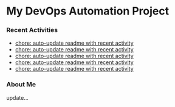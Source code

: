 # My DevOps Automation Project

### Recent Activities
<!-- activity:START -->
- [chore: auto-update readme with recent activity](https://github.com/kaigiii/mybowling-app/commit/930a948d54bd862598184925a8e12b3f4ddb0244)
- [chore: auto-update readme with recent activity](https://github.com/kaigiii/mybowling-app/commit/5508307294684a015e198bddb1863c4d71ea4b41)
- [chore: auto-update readme with recent activity](https://github.com/kaigiii/mybowling-app/commit/fabf3fab6463873289bf1b9caaa892fbe5da5bf8)
- [chore: auto-update readme with recent activity](https://github.com/kaigiii/mybowling-app/commit/c56f4a3b421c1655a18ed03ac69088a6da16b382)
- [chore: auto-update readme with recent activity](https://github.com/kaigiii/mybowling-app/commit/1538c76cb42b29d65f3b067d4f92f815bfdb7011)
<!-- activity:END -->

### About Me
<!-- MYLINKS:START -->
<!-- MYLINKS:END -->

update...
